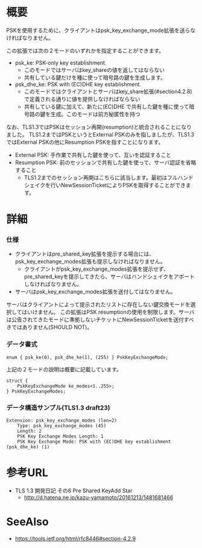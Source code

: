 # 概要
PSKを使用するために、クライアントはpsk_key_exchange_mode拡張を送らなければなりません。

この拡張では次の２モードのいずれかを指定することができます。
- psk_ke: PSK-only key establishment.
  - このモードではサーバはkey_shareの値を返してはならない
  - 共有している鍵だけを種に使って暗号路の鍵を生成します。
- psk_dhe_ke: PSK with (EC)DHE key establishment. 
  - このモードではクライアントとサーバはkey_share拡張(#section4.2.8)で定義される通りに値を提供しなければならない
  - 共有している鍵に加えて、新たに(EC)DHE で共有した鍵を種に使って暗号路の鍵を生成。このモードは前方秘匿性を持つ

なお、TLS1.3ではPSKはセッション再開(resumption)と統合されることになりました。
TLS1.2まではPSKというとExternal PSKのみを指しましたが、TLS1.3ではExternal PSKの他にResumption PSKを指すことになります。
- External PSK: 手作業で共有した鍵を使って、互いを認証すること
- Resumption PSK: 前のセッションで共有した鍵を使って、サーバ認証を省略すること
  - TLS1.2までのセッション再開はこちらに該当します。最初はフルハンドシェイクを行いNewSessionTicketによりPSKを取得することができます。

# 詳細

### 仕様
- クライアントはpre_shared_key拡張を提示する場合には、psk_key_exchange_modes拡張も提示しなければなりません。
  - クライアントがpsk_key_exchange_modes拡張を提示せず、pre_shared_keyを提示してきたら、サーバはハンドシェイクをアボートしなければなりません。
- サーバはpsk_key_exchange_modes拡張を送付してはなりません。


サーバはクライアントによって提示されたリストに存在しない鍵交換モードを選択してはいけません。
この拡張はPSK resumptionの使用を制限します。サーバは公告されてきたモードに準拠しないチケットにNewSessionTicketを送付すべきではありません(SHOULD NOT)。


### データ書式
```
enum { psk_ke(0), psk_dhe_ke(1), (255) } PskKeyExchangeMode;
```
上記の２モードの説明は概要に記載しています。

```
struct {
    PskKeyExchangeMode ke_modes<1..255>;
} PskKeyExchangeModes;
```

### データ構造サンプル(TLS1.3 draft23)
```
Extension: psk_key_exchange_modes (len=2)
    Type: psk_key_exchange_modes (45)
    Length: 2
    PSK Key Exchange Modes Length: 1
    PSK Key Exchange Mode: PSK with (EC)DHE key establishment (psk_dhe_ke) (1)
```

# 参考URL
- TLS 1.3 開発日記 その6 Pre Shared KeyAdd Star 
  - http://d.hatena.ne.jp/kazu-yamamoto/20161213/1481681466

# SeeAlso
- https://tools.ietf.org/html/rfc8446#section-4.2.9

